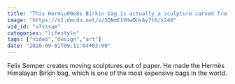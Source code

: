 ```yaml
---
title: "This Herm\u00e8s Birkin bag is actually a sculpture carved from paper"
image: "https://s1.dmcdn.net/v/SQNmE1VHwDUvAv7t6/x240"
vid_id: "x7vssum"
categories: "lifestyle"
tags: ["video","design","art"]
date: "2020-09-01T09:11:04+03:00"
---
```

Felix Semper creates moving sculptures out of paper. He made the Hermès Himalayan Birkin bag, which is one of the most expensive bags in the world.
